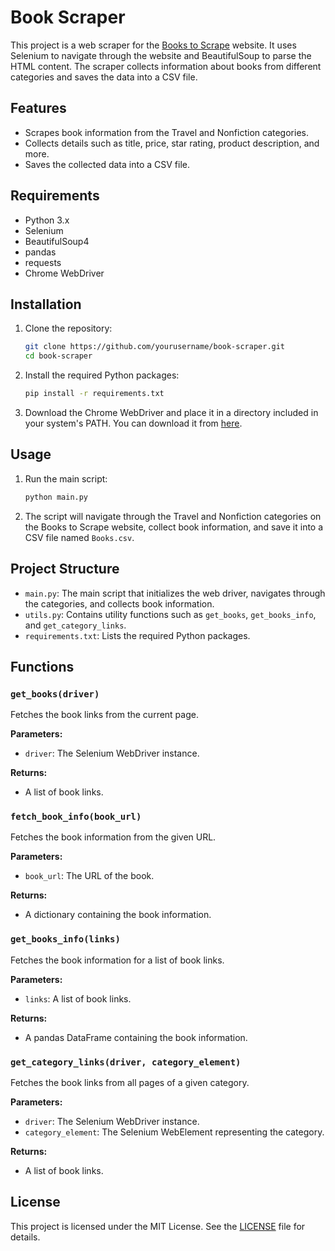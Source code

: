# Book Scraper

This project is a web scraper for the [Books to Scrape](https://books.toscrape.com) website. It uses Selenium to navigate through the website and BeautifulSoup to parse the HTML content. The scraper collects information about books from different categories and saves the data into a CSV file.

## Features

- Scrapes book information from the Travel and Nonfiction categories.
- Collects details such as title, price, star rating, product description, and more.
- Saves the collected data into a CSV file.

## Requirements

- Python 3.x
- Selenium
- BeautifulSoup4
- pandas
- requests
- Chrome WebDriver

## Installation

1. Clone the repository:

    ```sh
    git clone https://github.com/yourusername/book-scraper.git
    cd book-scraper
    ```

2. Install the required Python packages:

    ```sh
    pip install -r requirements.txt
    ```

3. Download the Chrome WebDriver and place it in a directory included in your system's PATH. You can download it from [here](https://sites.google.com/a/chromium.org/chromedriver/downloads).

## Usage

1. Run the main script:

    ```sh
    python main.py
    ```

2. The script will navigate through the Travel and Nonfiction categories on the Books to Scrape website, collect book information, and save it into a CSV file named `Books.csv`.

## Project Structure

- `main.py`: The main script that initializes the web driver, navigates through the categories, and collects book information.
- `utils.py`: Contains utility functions such as `get_books`, `get_books_info`, and `get_category_links`.
- `requirements.txt`: Lists the required Python packages.

## Functions

### `get_books(driver)`

Fetches the book links from the current page.

**Parameters:**
- `driver`: The Selenium WebDriver instance.

**Returns:**
- A list of book links.

### `fetch_book_info(book_url)`

Fetches the book information from the given URL.

**Parameters:**
- `book_url`: The URL of the book.

**Returns:**
- A dictionary containing the book information.

### `get_books_info(links)`

Fetches the book information for a list of book links.

**Parameters:**
- `links`: A list of book links.

**Returns:**
- A pandas DataFrame containing the book information.

### `get_category_links(driver, category_element)`

Fetches the book links from all pages of a given category.

**Parameters:**
- `driver`: The Selenium WebDriver instance.
- `category_element`: The Selenium WebElement representing the category.

**Returns:**
- A list of book links.

## License

This project is licensed under the MIT License. See the [LICENSE](LICENSE) file for details.
